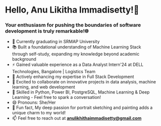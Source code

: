 <h1>Hello, Anu Likitha Immadisetty!👋</h1>
<h3>Your enthusiasm for pushing the boundaries of software development is truly remarkable!🌐</h3>

- 🔭 Currently graduating in SRMAP University
- 📚 Built a foundational understanding of Machine Learning Stack through self-study, expanding my knowledge beyond academic background
- ⚡ Gained valuable experience as a Data Analyst Intern'24 at DELL Technologies, Bangalore | Logistics Team
- 🌱 Actively enhancing my expertise in Full Stack Development
- 🤝 Excited to collaborate on innovative projects in data analysis, machine learning, and web development
- 💬 Skilled in Python, Power BI, PostgreSQL, Machine Learning & Deep Learning - Feel free to spark a conversation!
- 😄 Pronouns: She/Her
- 🎨 Fun fact, My deep passion for portrait sketching and painting adds a unique charm to my world!
- 📫 Feel free to reach out at **anulikhithaimmadisetty@gmail.com**

